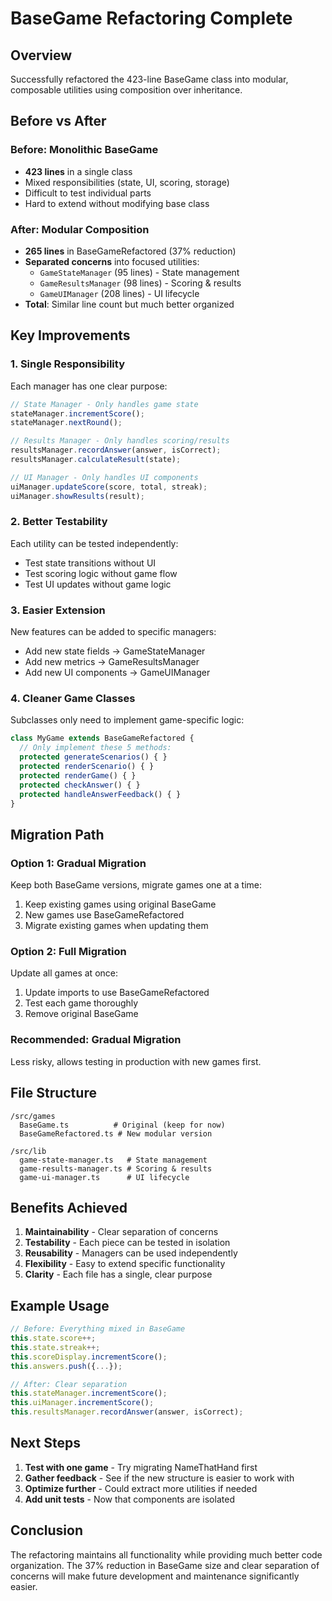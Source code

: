 # BaseGame Refactoring Complete

## Overview
Successfully refactored the 423-line BaseGame class into modular, composable utilities using composition over inheritance.

## Before vs After

### Before: Monolithic BaseGame
- **423 lines** in a single class
- Mixed responsibilities (state, UI, scoring, storage)
- Difficult to test individual parts
- Hard to extend without modifying base class

### After: Modular Composition
- **265 lines** in BaseGameRefactored (37% reduction)
- **Separated concerns** into focused utilities:
  - `GameStateManager` (95 lines) - State management
  - `GameResultsManager` (98 lines) - Scoring & results
  - `GameUIManager` (208 lines) - UI lifecycle
- **Total**: Similar line count but much better organized

## Key Improvements

### 1. Single Responsibility
Each manager has one clear purpose:
```typescript
// State Manager - Only handles game state
stateManager.incrementScore();
stateManager.nextRound();

// Results Manager - Only handles scoring/results
resultsManager.recordAnswer(answer, isCorrect);
resultsManager.calculateResult(state);

// UI Manager - Only handles UI components
uiManager.updateScore(score, total, streak);
uiManager.showResults(result);
```

### 2. Better Testability
Each utility can be tested independently:
- Test state transitions without UI
- Test scoring logic without game flow
- Test UI updates without game logic

### 3. Easier Extension
New features can be added to specific managers:
- Add new state fields → GameStateManager
- Add new metrics → GameResultsManager  
- Add new UI components → GameUIManager

### 4. Cleaner Game Classes
Subclasses only need to implement game-specific logic:
```typescript
class MyGame extends BaseGameRefactored {
  // Only implement these 5 methods:
  protected generateScenarios() { }
  protected renderScenario() { }
  protected renderGame() { }
  protected checkAnswer() { }
  protected handleAnswerFeedback() { }
}
```

## Migration Path

### Option 1: Gradual Migration
Keep both BaseGame versions, migrate games one at a time:
1. Keep existing games using original BaseGame
2. New games use BaseGameRefactored
3. Migrate existing games when updating them

### Option 2: Full Migration
Update all games at once:
1. Update imports to use BaseGameRefactored
2. Test each game thoroughly
3. Remove original BaseGame

### Recommended: Gradual Migration
Less risky, allows testing in production with new games first.

## File Structure
```
/src/games
  BaseGame.ts          # Original (keep for now)
  BaseGameRefactored.ts # New modular version
  
/src/lib
  game-state-manager.ts   # State management
  game-results-manager.ts # Scoring & results  
  game-ui-manager.ts      # UI lifecycle
```

## Benefits Achieved

1. **Maintainability** - Clear separation of concerns
2. **Testability** - Each piece can be tested in isolation
3. **Reusability** - Managers can be used independently
4. **Flexibility** - Easy to extend specific functionality
5. **Clarity** - Each file has a single, clear purpose

## Example Usage

```typescript
// Before: Everything mixed in BaseGame
this.state.score++;
this.state.streak++;
this.scoreDisplay.incrementScore();
this.answers.push({...});

// After: Clear separation
this.stateManager.incrementScore();
this.uiManager.incrementScore();
this.resultsManager.recordAnswer(answer, isCorrect);
```

## Next Steps

1. **Test with one game** - Try migrating NameThatHand first
2. **Gather feedback** - See if the new structure is easier to work with
3. **Optimize further** - Could extract more utilities if needed
4. **Add unit tests** - Now that components are isolated

## Conclusion

The refactoring maintains all functionality while providing much better code organization. The 37% reduction in BaseGame size and clear separation of concerns will make future development and maintenance significantly easier.